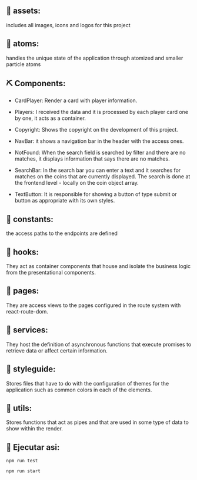 ## 🧐 assets: <a name = "tests"></a>

includes all images, icons and logos for this project

## 🏁 atoms: <a name = "tests"></a>

handles the unique state of the application through atomized and smaller particle atoms

## ⛏️ Components: <a name = "built_using"></a>

- CardPlayer: Render a card with player information.

- Players: I received the data and it is processed by each player card one by one, it acts as a container.

- Copyright: Shows the copyright on the development of this project.

- NavBar: it shows a navigation bar in the header with the access ones.

- NotFound: When the search field is searched by filter and there are no matches, it displays information that says there are no matches.

- SearchBar: In the search bar you can enter a text and it searches for matches on the coins that are currently displayed. The search is done at the frontend level - locally on the coin object array.

- TextButton: It is responsible for showing a button of type submit or button as appropriate with its own styles.

## 🔧 constants: <a name = "tests"></a>

the access paths to the endpoints are defined

## 🔧 hooks: <a name = "tests"></a>

They act as container components that house and isolate the business logic from the presentational components.

## 🔧 pages: <a name = "tests"></a>

They are access views to the pages configured in the route system with react-route-dom.

## 🔧 services: <a name = "tests"></a>

They host the definition of asynchronous functions that execute promises to retrieve data or affect certain information.

## 🔧 styleguide: <a name = "tests"></a>

Stores files that have to do with the configuration of themes for the application such as common colors in each of the elements.

## 🔧 utils: <a name = "tests"></a>

Stores functions that act as pipes and that are used in some type of data to show within the render.

## 🚀 Ejecutar asi: <a name = "deployment"></a>

```
npm run test
```

```
npm run start
```
